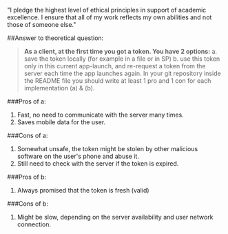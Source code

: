 "I pledge the highest level of ethical principles in support of academic excellence.  I ensure that all of my work reflects my own abilities and not those of someone else."

##Answer to theoretical question:
>**As a client, at the first time you got a token. You have 2 options:**
 a. save the token locally (for example in a file or in SP)
 b. use this token only in this current app-launch, and re-request a token from the server each time the app launches again.
 In your git repository inside the README file you should write at least 1 pro and 1 con for each implementation (a) & (b).

###Pros of a:
1. Fast, no need to communicate with the server many times.
2. Saves mobile data for the user.

###Cons of a:
1. Somewhat unsafe, the token might be stolen by other malicious software on the user's phone and abuse it.
2. Still need to check with the server if the token is expired.

###Pros of b:
1. Always promised that the token is fresh (valid)

###Cons of b:
1. Might be slow, depending on the server availability and user network connection.